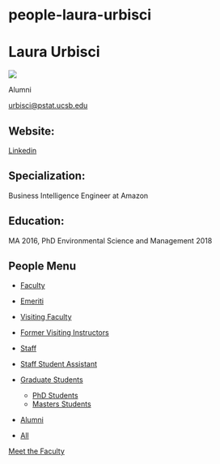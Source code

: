 # people-laura-urbisci

# Laura Urbisci

![](https://www.pstat.ucsb.edu/sites/default/files/styles/people_node/public/people/photo/Laura%20Urbisci%27s%20Portrait_0.jpg?itok=HCKtacix)

Alumni

[urbisci@pstat.ucsb.edu](mailto:urbisci@pstat.ucsb.edu)

## Website:

[Linkedin](https://www.linkedin.com/in/lurbisci/)

## Specialization:

Business Intelligence Engineer at Amazon

## Education:

MA 2016, PhD Environmental Science and Management 2018

## People Menu

- [Faculty](/people/academic "Faculty")
- [Emeriti](/people/emeriti "Emeriti")
- [Visiting Faculty](/people/visiting "Visiting Faculty")
- [Former Visiting Instructors](/people/lecturer "Former Visiting Instructors")
- [Staff](/people/staff)
- [Staff Student Assistant](/people/researcher "Staff Student Assistant")
- [Graduate Students](/people/student "Graduate Students")
  
  - [PhD Students](/people/student/phd "PhD Students")
  - [Masters Students](/people/student/masters "Masters Students")
- [Alumni](/people/alumni)
- [All](/people/all)

[Meet the Faculty](/people/meet-the-faculty)